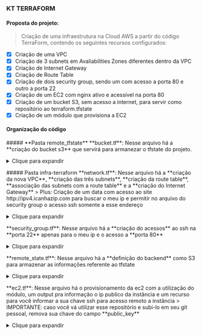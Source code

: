 ### KT TERRAFORM

#### Proposta do projeto:
> Criação de uma infraestrutura na Cloud AWS a partir do código TerraForm, contendo os seguintes recursos configurados:
-[x] Criação de uma VPC
-[x] Criação de 3 subnets em Avaliabilities Zones diferentes dentro da VPC
-[x] Criação de Internet Gateway
-[x] Criação de Route Table
-[x] Criação de dois security group, sendo um com acesso a porta 80 e outro a porta 22
-[x] Criação de um EC2 com nginx ativo e acessível na porta 80
-[x] Criação de um bucket S3, sem acesso a internet, para servir como repositório ao terraform.tfstate
-[x] Criação de um módulo que provisiona a EC2

#### Organização do código
<p>
##### **Pasta remote_tfstate**
**bucket.tf**: Nesse arquivo há a **criação do bucket s3** que servirá para armanezar o tfstate do projeto.
<details><summary>Clique para expandir</summary>

```
provider "aws" {
  version = "~> 3.0"
  region  = "sa-east-1"
}

data "aws_caller_identity" "current" {}
resource "aws_s3_bucket" "remotestate" {
  bucket = "tfstate-${data.aws_caller_identity.current.account_id}"
  tags = {
    Name        = "Remote State"
    Environment = "Dev"
  }
  versioning {
    enabled = true
  }
}

output "remote_state_bucket" {
  value = aws_s3_bucket.remotestate.bucket
}

output "remote_state_bucket_arn" {
  value = aws_s3_bucket.remotestate.arn
}
```
</details>

<p>
##### Pasta infra-terraform
**network.tf**: Nesse arquivo há a **criação da nova VPC**, **criação das três subnets**, **criação da route table**, **associação das subnets com a route table** e a **criação do Internet Gateway**
> Plus: Criação de um data com acesso ao site http://ipv4.icanhazip.com para buscar o meu ip e permitir no arquivo do security group o acesso ssh somente a esse endereço

<details><summary>Clique para expandir</summary>

```
resource "aws_vpc" "main" {
  cidr_block = "10.0.0.0/16"
  tags = {
    Name = "Nova VPC"
  }
}

data "http" "myip" {
  url = "http://ipv4.icanhazip.com" # outra opção "https://ifconfig.me"
}

resource "aws_route_table" "main_RT" {
  vpc_id = aws_vpc.main.id
  route = [
    {
      carrier_gateway_id         = ""
      cidr_block                 = "0.0.0.0/0"
      destination_prefix_list_id = ""
      egress_only_gateway_id     = ""
      gateway_id                 = aws_internet_gateway.igw.id
      instance_id                = ""
      ipv6_cidr_block            = ""
      local_gateway_id           = ""
      nat_gateway_id             = ""
      network_interface_id       = ""
      transit_gateway_id         = ""
      vpc_endpoint_id            = ""
      vpc_peering_connection_id  = ""
    }
  ]
  tags = {
    Name = "Main Route table"
  }
}

resource "aws_subnet" "subnet1" {
  vpc_id            = aws_vpc.main.id
  cidr_block        = "10.0.1.0/24"
  availability_zone = "sa-east-1a"

  tags = {
    Name = "subnet1"
  }
}

resource "aws_route_table_association" "subnet1_association" {
  subnet_id      = aws_subnet.subnet1.id
  route_table_id = aws_route_table.main_RT.id
}

resource "aws_subnet" "subnet2" {
  vpc_id            = aws_vpc.main.id
  cidr_block        = "10.0.2.0/24"
  availability_zone = "sa-east-1b"

  tags = {
    Name = "subnet 2"
  }
}

resource "aws_route_table_association" "subnet2_association" {
  subnet_id      = aws_subnet.subnet2.id
  route_table_id = aws_route_table.main_RT.id
}

resource "aws_subnet" "subnet3" {
  vpc_id            = aws_vpc.main.id
  cidr_block        = "10.0.3.0/24"
  availability_zone = "sa-east-1c"

  tags = {
    Name = "subnet 3"
  }
}

resource "aws_route_table_association" "subnet3_association" {
  subnet_id      = aws_subnet.subnet3.id
  route_table_id = aws_route_table.main_RT.id
}

resource "aws_internet_gateway" "igw" {
  vpc_id = aws_vpc.main.id
  tags = {
    Name = "Internet gateway"
  }
}
```
</p>
</details>

<p>
**security_group.tf**: Nesse arquivo há a **criação do acessos** ao ssh na **porta 22** apenas para o meu ip e o acesso a **porta 80**
<details><summary>Clique para expandir</summary>

```
resource "aws_security_group" "acesso-ssh" {
  name        = "acesso-ssh"
  description = "acesso-ssh"
  vpc_id      = aws_vpc.main.id

  ingress {
    description = "TLS from VPC"
    from_port   = 22
    to_port     = 22
    protocol    = "tcp"
    cidr_blocks = ["${chomp(data.http.myip.body)}/32"]
    #ipv6_cidr_blocks = [aws_vpc.main.ipv6_cidr_block]
  }

  egress = [
    {
      from_port        = 0
      to_port          = 0
      protocol         = "-1"
      cidr_blocks      = ["0.0.0.0/0"]
      ipv6_cidr_blocks = [],
      prefix_list_ids  = null,
      security_groups : null,
      self : null,
      description : "Libera dados da rede interna"
    }
  ]
}

resource "aws_security_group" "acesso-porta80" {
  name        = "acesso-porta80"
  description = "Acesso a porta HTTP"
  vpc_id      = aws_vpc.main.id

  ingress {
    description = "HTTP from VPC"
    from_port   = 80
    to_port     = 80
    protocol    = "tcp"
    cidr_blocks = ["0.0.0.0/0"]
    #ipv6_cidr_blocks = [aws_vpc.main.ipv6_cidr_block]
  }

  egress = [
    {
      from_port        = 0
      to_port          = 0
      protocol         = "-1"
      cidr_blocks      = ["0.0.0.0/0"]
      ipv6_cidr_blocks = [],
      prefix_list_ids  = null,
      security_groups : null,
      self : null,
      description : "Libera dados da rede interna"
    }
  ]
}
```
</p>
</details>

<p>
**remote_state.tf**: Nesse arquivo há a **definição do backend** como S3 para armazenar as informações referente ao tfstate
<details><summary>Clique para expandir</summary>

```
terraform {
  backend "s3" {
    bucket = "tfstate-979937110395"
    key    = "state/terraform.tfstate"
    region = "sa-east-1"
  }
}
```
</p>
</details>

<p>
**ec2.tf**: Nesse arquivo há o provisionamento da ec2 com a utilização do módulo, um output pra informação o ip publico da instância e um recurso para você informar a sua chave ssh para acesso remoto a instância
> IMPORTANTE: caso você vá utilizar esse repositório e subi-lo em seu git pessoal, remova sua chave do campo **public_key**

<details><summary>Clique para expandir</summary>
<p>
```
provider "aws" {
  version = "~> 3.0"
  region  = "sa-east-1"
}

resource "aws_key_pair" "julio-key2" {
  key_name   = "julio-key2"
  public_key = "Insira aqui a sua chave"
}

module "instancia_ec2" {
  source                      = "./ec2_module"
  amis                         = var.amis
  instance_type               = var.instance_type
  key_name                    = var.key_name
  associate_public_ip_address = true
  vpc_security_group_ids      = ["${aws_security_group.acesso-ssh.id}", "${aws_security_group.acesso-porta80.id}"]
  subnet_id                   = aws_subnet.subnet1.id
  user_data                   = file("userdata.sh")

  tags = {
    Terraform   = "true"
    Environment = "dev"
  }
}

output "public_ip" {
  value       = module.instancia_ec2.public_ip
  description = "Mostra os IPs publicos e privados da maquina criada."
  depends_on = [module.instancia_ec2]
}
```
</p>
</details>

